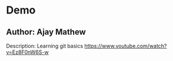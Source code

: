 # Demo
## Author: Ajay Mathew
Description: Learning git basics
https://www.youtube.com/watch?v=Ez8F0nW6S-w
